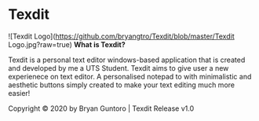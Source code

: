 # Texdit

![Texdit Logo](https://github.com/bryangtro/Texdit/blob/master/Texdit Logo.jpg?raw=true)
**What is Texdit?**

Texdit is a personal text editor windows-based application that is created and developed by me a UTS Student.
Texdit aims to give user a new experienece on text editor.
A personalised notepad to with minimalistic and aesthetic buttons simply created to make your text editing much more easier!


 Copyright © 2020 by Bryan Guntoro | Texdit Release v1.0

